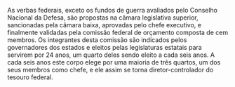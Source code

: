 ﻿As verbas federais, exceto os fundos de guerra avaliados pelo Conselho Nacional da Defesa, são propostas na câmara legislativa superior, sancionadas pela câmara baixa, aprovadas pelo chefe executivo, e finalmente validadas pela comissão federal de orçamento composta de cem membros. Os integrantes desta comissão são indicados pelos governadores dos estados e eleitos pelas legislaturas estatais para servirem por 24 anos, um quarto deles sendo eleito a cada seis anos. A cada seis anos este corpo elege por uma maioria de três quartos, um dos seus membros como chefe, e ele assim se torna diretor-controlador do tesouro federal.